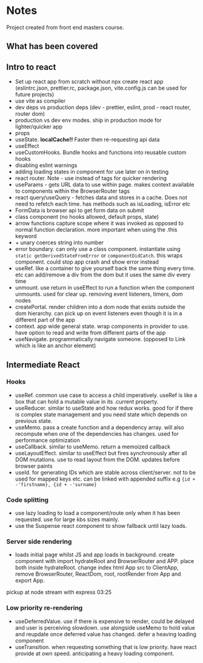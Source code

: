 # Notes

Project created from front end masters course.

## What has been covered

## Intro to react

- Set up react app from scratch without npx create react app (eslintrc.json, prettier.rc, package.json, vite.config.js can be used for future projects)
- use vite as compiler
- dev deps vs production deps (dev - prettier, eslint, prod - react router, router dom)
- production vs dev env modes. ship in production mode for lighter/quicker app
- props
- useState. **localCache!!** Faster then re-requesting api data
- useEffect
- useCustomHooks. Bundle hooks and functions into reusable custom hooks
- disabling eslint warnings
- adding loading states in component for use later on in testing
- react router. Note - use <link> instead of <a> tags for quicker rendering
- useParams - gets URL data to use within page. makes context available to components within the BrowserRouter tags
- react query/useQuery - fetches data and stores in a cache. Does not need to refetch each time. has methods such as isLoading, isError etc
- FormData is browser api to get form data on submit
- class component (no hooks allowed, default props, state)
- arrow functions capture scope where it was invoked as opposed to normal function declaration. more important when using the .this keyword
- \+ unary coerces string into number
- error boundary. can only use a class component. instantiate using `static getDerivedStateFromError` or `componentDidCatch`. this wraps component. could stop app crash and show error instead
- useRef. like a container to give yourself back the same thing every time. etc can add/remove a div from the dom but it uses the same div every time
- unmount. use return in useEffect to run a function when the component unmounts. used for clear up. removing event listeners, timers, dom nodes
- createPortal. render children into a dom node that exists outside the dom hierarchy. can pick up on event listeners even though it is in a different part of the app
- context. app wide general state. wrap components in provider to use. have option to read and write from different parts of the app
- useNavigate. programmatically navigate someone. (opposed to Link which is like an anchor element)

## Intermediate React

### Hooks

- useRef. common use case to access a child imperatively. useRef is like a box that can hold a mutable value in its .current property.
- useReducer. similar to useState and how redux works. good for if there is complex state management and you need state which depends on previous state.
- useMemo. pass a create function and a dependency array. will also recompute when one of the dependencies has changes. used for performance optimization
- useCallback. similar to useMemo. return a memoized callback
- useLayoutEffect. similar to useEffect but fires synchronously after all DOM mutations. use to read layout from the DOM. updates before browser paints
- useId. for generating IDs which are stable across client/server. not to be used for mapped keys etc. can be linked with appended suffix e.g `{id + -'firstname}, {id + -'surname}`

### Code splitting

- use lazy loading to load a component/route only when it has been requested. use for large kbs sizes mainly.
- use the Suspense react component to show fallback until lazy loads.

### Server side rendering

- loads initial page whilst JS and app loads in background. create component with import hydrateRoot and BrowserRouter and APP. place both inside hydrateRoot. change index html App src to ClientApp, remove BrowserRouter, ReactDom, root, rootRender from App and export App.

pickup at node stream with express 03:25

### Low priority re-rendering

- useDeferredValue. use if there is expensive to render, could be delayed and user is perceiving slowdown. use alongside useMemo to hold value and reupdate once deferred value has changed. defer a heaving loading component
- useTransition. when requesting something that is low priority. have react provide at own speed. anticipating a heavy loading component.
